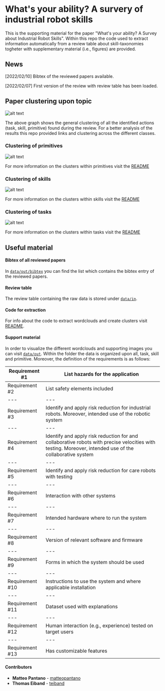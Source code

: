 What's your ability? A survery of industrial robot skills
=======

This is the supporting material for the paper "What's your ability? A Survey about Industrial Robot Skills". Within this repo the code used to extract information automatically from a review table about skill-taxonomies togheter with supplementary material (i.e., figures) are provided. 

## News 

[2022/02/10] Bibtex of the reviewed papers available.

[2022/02/07] First version of the review with review table has been loaded.

## Paper clustering upon topic

![alt text](https://github.com/teiband/industrial-skill-review/blob/main/data/out/all/kmeans10all.png?raw=true)

The above graph shows the general clustering of all the identified actions (task, skill, primitive) found during the review. For a better analysis of the results this repo provided links and clustering across the different classes.

### Clustering of primitives

![alt text](https://github.com/teiband/industrial-skill-review/blob/main/data/out/primitive/kmeans10primitive.png?raw=true)

For more information on the clusters within primitives visit the [README](data/out/primitive/README.md)

### Clustering of skills

![alt text](https://github.com/teiband/industrial-skill-review/blob/main/data/out/skill/kmeans10skill.png?raw=true)

For more information on the clusters within skills visit the [README](data/out/skill/README.md)

### Clustering of tasks

![alt text](https://github.com/teiband/industrial-skill-review/blob/main/data/out/task/kmeans10task.png?raw=true)

For more information on the clusters within tasks visit the [README](data/out/task/README.md)

## Useful material

#### **Bibtex of all reviewed papers**

In [`data/out/bibtex`](data/out/bibtex.bib) you can find the list which contains the bibtex entry of the reviewed papers.

#### **Review table**

The review table containing the raw data is stored under [`data/in`](data/in/).

#### **Code for extraction**

For info about the code to extract wordclouds and create clusters visit [README](src/README.md).

#### **Support material**

In order to visualize the different wordclouds and supporting images you can visit [`data/out`](data/out/). Within the folder the data is organized upon all, task, skill and primitive. Moreover, the definition of the requirements is as follows:

Requirement #1 | List hazards for the application |
--- | --- 
Requirement #2 | List safety elements included | 
--- | --- 
Requirement #3 | Identify and apply risk reduction for industrial robots. Moreover, intended use of the robotic system
--- | --- 
Requirement #4 | Identify and apply risk reduction for and collaborative robots with precise velocities with testing. Moreover, intended use of the collaborative system
--- | --- 
Requirement #5 | Identify and apply risk reduction for care robots with testing
--- | --- 
Requirement #6 | Interaction with other systems
--- | --- 
Requirement #7 | Intended hardware where to run the system
--- | --- 
Requirement #8 | Version of relevant software and firmware
--- | --- 
Requirement #9 | Forms in which the system should be used 
--- | --- 
Requirement #10 | Instructions to use the system and where applicable installation
--- | --- 
Requirement #11 | Dataset used with explanations
--- | --- 
Requirement #12 | Human interaction (e.g., experience) tested on target users
--- | --- 
Requirement #13 | Has customizable features

#### **Contributors**

* **Matteo Pantano** - [matteopantano](https://github.com/matteopantano)
* **Thomas Eiband** - [teiband](https://github.com/matteopantano)